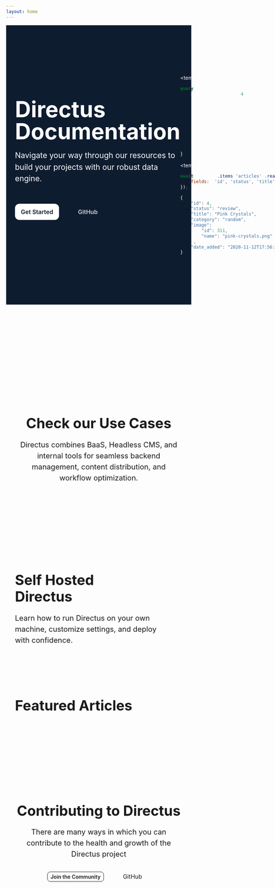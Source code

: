 ```yaml
---
layout: home
---
```


<script setup>
  import CodeToggler from "./.vitepress/components/home/CodeToggler.vue"
  import Footer from "./.vitepress/components/home/Footer.vue"
  import SelfHosting from "./.vitepress/components/home/SelfHosting.vue"
  import Article from "./.vitepress/components/home/Article.vue"
  import Github from "./.vitepress/components/home/icons/Github.vue"
  import Divider from "./.vitepress/components/Divider.vue"
  import SnippetToggler from "./.vitepress/components/SnippetToggler.vue"
  import { data as articles } from "./index.data.js"
</script>

<section class="hero">
  <div class="section-container section-padding--hero flex">
    <div class="hero-content">
      <h1 class="m-20 ">Directus Documentation</h1>
      <p class="m-20">
        Navigate your way through our resources to build your projects with our robust data engine.
      </p>
      <div class="hero-buttons">
        <a class="primary-btn" href="#">Get Started</a>
        <a class="secondary-btn inline-flex" href="#" target="_blank">GitHub<Github style="margin-left: 6px;"/></a
        >
      </div>
    </div>
    <div class="hero-toggler">

<SnippetToggler initial="REST" :choices="['REST', 'GraphQL', 'JS-SDK']" label="API">
<template #rest>

```js
GET /items/products/4?fields=*,image.id,image.name
```

```js
{
	"id": 4,
	"status": "review",
	"title": "Pink Crystals",
	"category": "random",
	"image": {
		"id": 311,
		"name": "pink-crystals.png"
	},
	"date_added": "2020-11-12T17:56:41Z"
}'
```

</template>

<template #graphql>

```graphql
query {
	articles_by_id(id: 4) {
		id
		status
		title
		category
		image {
			id
			name
		}
		date_added
	}
}
```

</template>

<template #js-sdk>

```js
await directus.items('articles').readOne(4, {
	fields: ['id', 'status', 'title', 'category', 'image.id', 'image.name', 'date_added'],
});
```

```js
{
	"id": 4,
	"status": "review",
	"title": "Pink Crystals",
	"category": "random",
	"image": {
		"id": 311,
		"name": "pink-crystals.png"
	},
	"date_added": "2020-11-12T17:56:41Z"
}
```

</template>
</SnippetToggler>
    </div>
    <!-- a<CodeToggler class="hero-toggler" /> -->

  </div>
</section>

<section class="section-container section-padding--lg">
  <Tabs class="white-bg" :tabs="['Developer Reference', 'User Guide']">
    <template #developer-reference>
     <Card
        title="Database APIs"
        text="Use our dynamic REST and GraphQL APIs to access and efficiently manage your data."
        url="https://www.google.com/"
        icon="api"
      />
      <Card
        title="File Storage"
        text="Store and retrieve files, use storage adapters, and learn about media transformations."
        url="https://www.google.com/"
        icon="full_stacked_bar_chart"
      />
       <Card
        title="Authentication"
        text="Use our powerful and simple authentication features in your own applications."
        url="https://www.google.com/"
        icon="check"
      />
       <Card
        title="Extensions"
        text="Build, modify or expand any feature needed for your project with our flexible extensions."
        url="https://www.google.com/"
        icon="extension"
      />
      <Card
        title="Real Time"
        text="Access real-time data in your project with WebSockets, backed by your database."
        url="https://www.google.com/"
        icon="insights"
      />
      <Card
        title="Live Preview"
        text="Facilitate collaboration between your teams by setting up your website to take advantage of Live Preview."
        url="https://www.google.com/"
        icon="full_stacked_bar_chart"
      /> 
    </template>
    <template #user-guide>
      <Card
        title="Content Module"
        text="Empower your entire team to interact with and manage items in your collection."
        url="https://www.google.com/"
        icon="folder_copy"
      />
       <Card
        title="Data Model"
        text="Structure and organize items in your collection, while also establishing relationships between them."
        url="https://www.google.com/"
        icon="database"
      />
       <Card
        title="User Management"
        text="Learn about adding users, granular roles, and access permissions to your projects."
        url="https://www.google.com/"
        icon="group"
      />
       <Card
        title="Insights Dashboard"
        text="Build custom analytics dashboards directly from your data to gain meaningful business insights. "
        url="https://www.google.com/"
        icon="insights"
      />
       <Card
        title="Flows"
        text="Create custom, event-driven data processing and task automation workflows."
        url="https://www.google.com/"
        icon="flowsheet"
      />
       <Card
        title="Directus Cloud"
        text="Explore key aspects of Directus Cloud including the dashboard, projects, and members."
        url="https://www.google.com/"
        icon="cloud"
      />
    </template>
  </Tabs>
</section>

<section class="gray-bg">
  <div class="section-container section-padding--md">
    <div class="header centered-text vp-doc">
      <h2>Check our Use Cases</h2>
      <p class="m-20 text-muted">
        Directus combines BaaS, Headless CMS, and internal tools for seamless
        backend management, content distribution, and workflow optimization.
      </p>
    </div>
    <div class="grid-3">
      <Article title="Backend-As-A-Service" tag="Backend" desc="Quickly build digital
      projects with our feature-rich toolkit that configures your backend logic." img="/assets/baas.png" url='#' />
      <Article title="Headless CMS" tag="CMS" desc="Manage content, users, and assets with no limitations or barriers." img="/assets/headless-cms.png" url='#' />
      <Article title="Internal Tools" tag="Tools" desc="Build workflows, dashboards and  customized internal apps faster." img="/assets/internal-tools.png" url='#' />
    </div>
  </div>
</section>

<section class="section-padding--md">
  <div class="section-container flex">
    <div class="header vp-doc max-width">
      <h2 class="sh-heading">Self Hosted <span style="white-space:nowrap;">Directus</span></h2>
      <p class="m-20 text-muted">
       Learn how to run Directus on your own machine, customize settings, and deploy with confidence. 
      </p>
    </div>
    <div class="grid-2 m-20">
      <SelfHosting class="m-20" title="Get Started with Docker" desc="Get up and running with our Docker Guide." img="/assets/docker.png" url='#' />
      <SelfHosting class="m-20" title="Config Options" desc="A reference of all possible settings in your project." img="/assets/cli.png" url='#' />
    </div>
  </div>
</section>

<div class="section-container">
  <Divider />
</div>

<section class="section-container section-padding--md">
  <div class="header vp-doc">
    <h2>Featured Articles</h2>
  </div>

  <div class="article-grid section-padding--md">
    <Article v-for="article in articles.data" :title="article.title" :tag="article.category" :img="article.image" :url='article.slug' :author="article.author" :date="new Date(article.publish_date).toDateString()"  />
  </div>
</section>

<div class="section-container">
  <Divider />
</div>

<section class="section-container section-padding--md">
  <div class="header centered-text vp-doc">
    <h2>Contributing to Directus</h2>
    <p class="m-20 text-muted">
     There are many ways in which you can contribute to the health and growth of the Directus project
    </p>
    <div>
      <a class="outline-btn" href="#">Join the Community</a>
      <a class="secondary-btn inline-flex " href="#" target="_blank">GitHub<Github style="margin-left: 6px;"/></a
        >
    </div>

  </div>
  <div class="grid-3">
   <Card
    h="3"
    title="Request a Feature"
    text="Propose new features to improve Directus. Find out how we use GitHub Discussions to organize requests."
    url="https://www.google.com/"
    icon="post_add"
    />
    <Card
    h="3"
    title="Contribute via code"
    text="Make a significant impact with code contributions. Read our Pull Request process and find out about our CLA."
    url="https://www.google.com/"
    icon="bug_report"
    />
    <Card
    h="3"
    title="Sponsorship & Advocacy"
    text="Sponsor our project, increase its visibility and find out how to share the word with others!"
    url="https://www.google.com/"
    icon="domain_verification"
    />
   
  </div>
</section>

<Footer />

<style>
.VPHome {
  max-width: unset;

}
.VPHome[data-v-ecbca2fe] {
 padding-bottom: 0;
}
.vp-doc h2 {
  border-top: 0;
  margin: 0;
  line-height: 1.2;
}
.vp-doc a {
  color: var(--vp-c-text-1);
}
.vp-doc a:hover {
  text-decoration: none;
}

a {
  cursor: pointer;
  font-size: 16px;
  text-decoration: none;
}

hr {
  border-color: #dadada57;
  margin: 0 120px;
}

:root {
  --vp-layout-max-width: 1280px;
}

.section-container {
  padding-inline: 24px;
  max-width: var(--vp-layout-max-width);
  margin-inline: auto;
}

.section-padding--md {
 padding-block: 60px;
}

.section-padding--lg {
  padding-block: 120px;
}

.section-padding--hero {
 padding-block: 120px;
}

.hero {
  background: #0E1C2F;
  color: white;
  min-height: 744px;
}

.hero-badge {
  background: #FF99DD;
  border-radius: 6px;
  display: inline-block;
  font-size: 13px;
  font-weight: 600;
  padding: 4px;
}

.hero-content {
  max-width: 580px;
}
.hero-content h1 {
  font-size: 60px;
  font-weight: 700;
  line-height: 1;

}
.hero-content p {
  font-size: 21px;
  line-height: 1.5;

}
.hero-buttons {
  margin: 48px 0;
  max-width: 300px;
  font-weight: 600;
}

.outline-btn {
	display: inline-block;
	border: 1px solid;
	border-color: var(--vp-c-divider);
	border-radius: 8px;
	color: var(--vp-c-text-1);
	font-weight: 600;
  font-size: 14px;
	margin-top: 10px;
	padding: 4px 8px;
}

.primary-btn {
  background: #fff;
  border-radius: 12px;
  color: #0E1C2F;
  font-size: 16px;
  padding: 12px 16px;
}
.primary-btn:hover {
  background-color: #f0f4f9;
  transition: 0.4s;
}
.secondary-btn {
  padding: 16px;
  margin-left: 32px;
  color: #D1D3D5;
}


.hero-toggler {
  border-radius: 8px;
  width: 100%;
  max-width: 590px;

}
.flex {
  display: flex;
  align-items: center;
  justify-content: space-between;
}
.inline-flex {
  display: inline-flex;
}

.white-bg {
  background: var(--vp-c-bg);
}
.gray-bg {
  background: var(--vp-c-bg-soft);
}

.text-muted {
   color: var(--vp-c-text-2);
}

.header h2 {
  font-size: 38px;
}
.header p {
  font-size: 20px;
  line-height: 1.5;
}
.centered-text {
  text-align: center;
  max-width: 680px;
  margin: 0 auto;
}

.divider {
  height: 1px;
  background: var(--vp-c-divider);
}

.m-20 {
    margin: 20px 0;
}
.m-10 {
    margin: 10px 0;
}
.m-6 {
    margin: 6px 0;
}
.max-btn-width {
  max-width: 260px;
  margin: 0 auto;
}
.grid-2 {
	display: grid;
	grid-template-columns: repeat(2, 1fr);
	gap: 24px;
}
.grid-3 {
	display: grid;
	grid-template-columns: repeat(3, 1fr);
	gap: 24px;
  margin: 60px 0;
}
.grid-4 {
  display: grid;
	grid-template-columns: repeat(4, 1fr);
	gap: 12px;
  margin: 60px 0;
}

.article-grid {
  display: grid;
	grid-template-columns: repeat(1, 1fr);
	gap: 40px;
}

.max-width {
  max-width: 420px;
}

@media only screen and (min-width: 768px) {
  .sh-heading {
    max-width: 10ch;
  }

  .article-grid {
    grid-template-columns: repeat(4, 1fr);
    gap: 12px;
  }
}

@media only screen and (max-width: 768px) {
  .hero {
    min-height: unset;
  }
  .flex {
    flex-direction: column;
    align-items: stretch;
  }

  .header h2 {
    font-size: 28px;
  }
  .header p {
    font-size: 18px;
  }
  
  .grid-2, .grid-3, .grid-4 {
    grid-template-columns: 1fr;
  }

  .hero-toggler {
    display: none;
  }
  .hero-content h1 {
  font-size: 48px;
  }

  .section-padding--hero {
    padding-block: 32px;
  }
}

</style>
